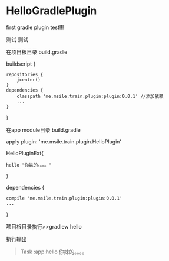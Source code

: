 # HelloGradlePlugin
first gradle plugin test!!!

测试 测试

在项目根目录 build.gradle

buildscript {
    
    repositories {
        jcenter()
    }
    dependencies {
        classpath 'me.msile.train.plugin:plugin:0.0.1' //添加依赖
        ...
    }
}

在app module目录 build.gradle

apply plugin: 'me.msile.train.plugin.HelloPlugin'

HelloPluginExt{

    hello "你妹的。。。。"
    
}

dependencies {

    compile 'me.msile.train.plugin:plugin:0.0.1'
    ...

}


项目根目录执行>>gradlew hello

执行输出

> Task :app:hello
你妹的。。。。

